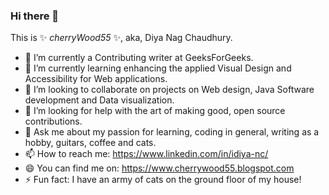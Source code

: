 ### Hi there 👋

This is ✨ _cherryWood55_ ✨, aka, Diya Nag Chaudhury.

- 🔭 I’m currently a Contributing writer at GeeksForGeeks.
- 🌱 I’m currently learning enhancing the applied Visual Design and Accessibility for Web applications.
- 👯 I’m looking to collaborate on projects on Web design, Java Software development and Data visualization.
- 🤔 I’m looking for help with the art of making good, open source contributions.
- 💬 Ask me about my passion for learning, coding in general, writing as a hobby, guitars, coffee and cats.
- 📫 How to reach me: https://www.linkedin.com/in/idiya-nc/
- 😄 You can find me on: https://www.cherrywood55.blogspot.com
- ⚡ Fun fact: I have an army of cats on the ground floor of my house! 

